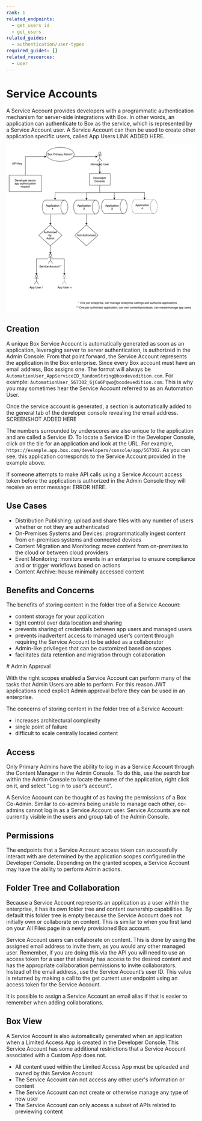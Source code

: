 ```yaml
---
rank: 1
related_endpoints:
  - get_users_id
  - get_users
related_guides:
  - authentication/user-types
required_guides: []
related_resources:
  - user
---
```


# Service Accounts

A Service Account provides developers with a programmatic authentication
mechanism for server-side integrations with Box. In other words, an application
can authenticate to Box as the service, which is represented by a Service
Account user. A Service Account can then be used to create other application
specific users, called App Users LINK ADDED HERE.

<ImageFrame center shadow border>

![Service Account Diagram](./service_account_diagram.png)

</ImageFrame>

## Creation

A unique Box Service Account is automatically generated as soon as an
application, leveraging server to server authentication, is authorized in the
Admin Console. From that point forward, the Service Account represents the
application in the Box enterprise. Since every Box account must have an email
address, Box assigns one. The format will always be
`AutomationUser_AppServiceID_RandomString@boxdevedition.com`. For example:
`AutomationUser_567302_6jCo6Pqwo@boxdevedition.com`. This is why you may
sometimes hear the Service Account referred to as an Automation User. 

Once the service account is generated, a section is automatically added to the
general tab of the developer console revealing the email address.
SCREENSHOT ADDED HERE

The numbers surrounded by underscores are also unique to the application and are
called a Service ID. To locate a Service ID  in the Developer Console, click on
the tile for an application and look at the URL. For example,
`https://example.app.box.com/developers/console/app/567302`. As you can see,
this application corresponds to the Service Account provided in the example
above. 

If someone attempts to make API calls using a Service Account access token
before the application is authorized in the Admin Console they will receive an
error message: ERROR HERE. 

## Use Cases

- Distribution Publishing: upload and share files with any number of users 
  whether or not they are authenticated
- On-Premises Systems and Devices: programmatically ingest content from
  on-premises systems and connected devices 
- Content Migration and Monitoring: move content from on-premises to the cloud
  or between cloud providers  
- Event Monitoring: monitors events in an enterprise to ensure compliance and or
  trigger workflows based on actions
- Content Archive: house minimally accessed content

## Benefits and Concerns

The benefits of storing content in the folder tree of a Service Account:

- content storage for your application
- tight control over data location and sharing
- prevents sharing of credentials between app users and managed users 
- prevents inadvertent access to managed user’s content through requiring the
  Service Account to be added as a collaborator
- Admin-like privileges that can be customized based on scopes
- facilitates data retention and migration through collaboration

<Message type='warning'>
  # Admin Approval

With the right scopes enabled a Service Account can perform many of the tasks
that Admin Users are able to perform. For this reason JWT applications need
explicit Admin approval before they can be used in an enterprise.
</Message>

The concerns of storing content in the folder tree of a Service Account: 

<!--alex ignore-->

- increases architectural complexity
- single point of failure
- difficult to scale centrally located content

<!--alex enable-->

## Access

Only Primary Admins have the ability to log in as a Service Account through the
Content Manager in the Admin Console. To do this, use the search bar within the
Admin Console to locate the name of the application, right click on it, and
select “Log in to user’s account”. 

A Service Account can be thought of as having the permissions of a Box Co-Admin.
Similar to co-admins being unable to manage each other, co-admins cannot log in
as a Service Account user. Service Accounts are not currently visible in the
users and group tab of the Admin Console. 

## Permissions

The endpoints that a Service Account access token can successfully interact with
are determined by the application scopes configured in the Developer Console.
Depending on the granted scopes, a Service Account may have the ability to
perform Admin actions. 

## Folder Tree and Collaboration

Because a Service Account represents an application as a user within the
enterprise, it has its own folder tree and content ownership capabilities. By
default this folder tree is empty because the Service Account does not initially
own or collaborate on content. This is similar to when you first land on your
All Files page in a newly provisioned Box account. 

Service Account users can collaborate on content. This is done by using the
assigned email address to invite them, as you would any
other managed user. Remember, if you are doing this via the API you will need to
use an access token for a user that already has access to the desired content
and has the appropriate collaboration permissions to invite collaborators.
Instead of the email address, use the Service Account’s user ID. This value is
returned by making a call to the get current user endpoint using an access token
for the Service Account.

<Message type='notice'>
  It is possible to assign a Service Account an email alias if that is easier to
  remember when adding collaborations.
</Message>

## Box View

A Service Account is also automatically generated when an application when a 
Limited Access App is created in the Developer Console. This Service Account
has some additional restrictions that a Service Account associated with a
Custom App does not.

- All content used within the Limited Access App must be uploaded and owned by
  this Service Account
- The Service Account can not access any other user's information or content
- The Service Account can not create or otherwise manage any type of new user
- The Service Account can only access a subset of APIs related to previewing
  content
